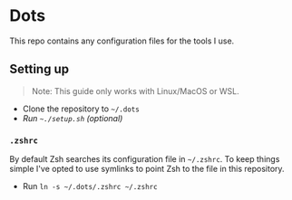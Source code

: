 # Dots
This repo contains any configuration files for the tools I use.

## Setting up
> Note: This guide only works with Linux/MacOS or WSL.

- Clone the repository to `~/.dots`
- *Run `~./setup.sh` (optional)*

### `.zshrc`
By default Zsh searches its configuration file in `~/.zshrc`. To keep things simple I've opted to use symlinks to
point Zsh to the file in this repository.

- Run `ln -s ~/.dots/.zshrc ~/.zshrc`
